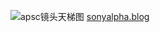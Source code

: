 ![apsc镜头天梯图](https://tuil-1319256176.cos.ap-shanghai.myqcloud.com/undefinedd328df27d83b9cbc74c17cdbb46fcb03.jpg)
[sonyalpha.blog](https://sonyalpha.blog/2020/03/02/which-lenses-are-the-sharpest-for-a-a6xxx/)

